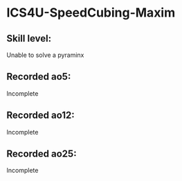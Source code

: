 <h1> ICS4U-SpeedCubing-Maxim
  <h2> Skill level: </h2> Unable to solve a pyraminx
  <h2> Recorded ao5: </h2> Incomplete
  <h2> Recorded ao12: </h2> Incomplete
  <h2> Recorded ao25: </h2> Incomplete
